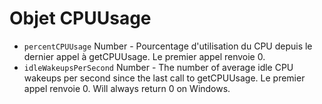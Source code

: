 # Objet CPUUsage

* `percentCPUUsage` Number - Pourcentage d'utilisation du CPU depuis le dernier appel à getCPUUsage. Le premier appel renvoie 0.
* `idleWakeupsPerSecond` Number - The number of average idle CPU wakeups per second since the last call to getCPUUsage. Le premier appel renvoie 0. Will always return 0 on Windows.
